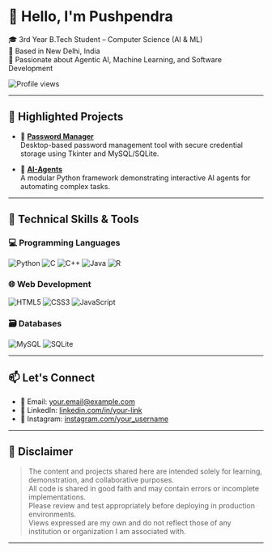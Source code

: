 # 👋 Hello, I'm Pushpendra

🎓 3rd Year B.Tech Student – Computer Science (AI & ML)  
📍 Based in New Delhi, India  
🔬 Passionate about Agentic AI, Machine Learning, and Software Development

![Profile views](https://komarev.com/ghpvc/?username=Anujsharmmaaa&label=Profile%20views&color=0e75b6&style=flat)

---

## 🚀 Highlighted Projects

- 🔐 [**Password Manager**](https://github.com/No1Gaurav/Password_Manager)  
  Desktop-based password management tool with secure credential storage using Tkinter and MySQL/SQLite.

- 🤖 [**AI-Agents**](https://github.com/No1Gaurav/AI-Agents)  
  A modular Python framework demonstrating interactive AI agents for automating complex tasks.

---

## 🧠 Technical Skills & Tools

### 💻 Programming Languages
![Python](https://img.shields.io/badge/Python-3776AB?style=flat&logo=python&logoColor=white)
![C](https://img.shields.io/badge/C-00599C?style=flat&logo=c&logoColor=white)
![C++](https://img.shields.io/badge/C++-00599C?style=flat&logo=cplusplus&logoColor=white)
![Java](https://img.shields.io/badge/Java-007396?style=flat&logo=java&logoColor=white)
![R](https://img.shields.io/badge/R-276DC3?style=flat&logo=r&logoColor=white)

### 🌐 Web Development
![HTML5](https://img.shields.io/badge/HTML-E34F26?style=flat&logo=html5&logoColor=white)
![CSS3](https://img.shields.io/badge/CSS-1572B6?style=flat&logo=css3&logoColor=white)
![JavaScript](https://img.shields.io/badge/JavaScript-F7DF1E?style=flat&logo=javascript&logoColor=black)

### 🗃 Databases
![MySQL](https://img.shields.io/badge/MySQL-4479A1?style=flat&logo=mysql&logoColor=white)
![SQLite](https://img.shields.io/badge/SQLite-003B57?style=flat&logo=sqlite&logoColor=white)

---

## 📫 Let's Connect

- 📧 Email: [your.email@example.com](sharma6688anuj.gmail.com)  
- 🔗 LinkedIn: [linkedin.com/in/your-link](https://www.linkedin.com/in/pushpendra20)  
- 📸 Instagram: [instagram.com/your_username](https://instagram.com/ssup.anuj)

---

## 📜 Disclaimer

> The content and projects shared here are intended solely for learning, demonstration, and collaborative purposes.  
> All code is shared in good faith and may contain errors or incomplete implementations.  
> Please review and test appropriately before deploying in production environments.  
> Views expressed are my own and do not reflect those of any institution or organization I am associated with.

---

